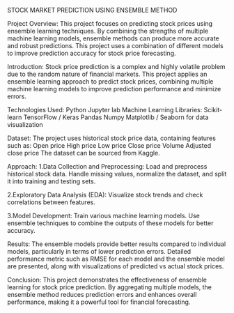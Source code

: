 STOCK MARKET PREDICTION USING ENSEMBLE METHOD

Project Overview:
This project focuses on predicting stock prices using ensemble learning techniques. By combining the strengths of multiple machine learning models, ensemble methods can produce 
more accurate and robust predictions. This project uses a combination of different models to improve prediction accuracy for stock price forecasting.

Introduction:
Stock price prediction is a complex and highly volatile problem due to the random nature of financial markets. This project applies an ensemble learning approach to predict 
stock prices, combining multiple machine learning models to improve prediction performance and minimize errors.

Technologies Used:
Python
Jupyter lab
Machine Learning Libraries:
Scikit-learn
TensorFlow / Keras
Pandas
Numpy
Matplotlib / Seaborn for data visualization

Dataset:
The project uses historical stock price data, containing features such as:
Open price
High price
Low price
Close price
Volume
Adjusted close price
The dataset can be sourced from Kaggle.

Approach:
1.Data Collection and Preprocessing:
Load and preprocess historical stock data.
Handle missing values, normalize the dataset, and split it into training and testing sets.

2.Exploratory Data Analysis (EDA):
Visualize stock trends and check correlations between features.

3.Model Development:
Train various machine learning models.
Use ensemble techniques to combine the outputs of these models for better accuracy.

Results:
The ensemble models provide better results compared to individual models, particularly in terms of lower prediction errors. 
Detailed performance metric such as RMSE for each model and the ensemble model are presented, along with visualizations of predicted vs actual stock prices.

Conclusion:
This project demonstrates the effectiveness of ensemble learning for stock price prediction. By aggregating multiple models, the ensemble method reduces prediction errors 
and enhances overall performance, making it a powerful tool for financial forecasting.


